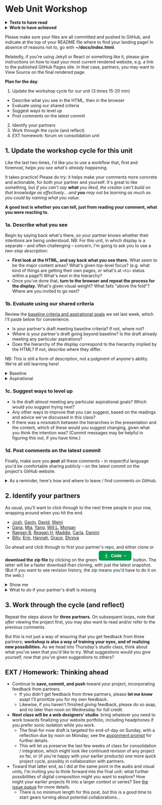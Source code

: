 
# Web Unit Workshop

<section class="prereqs">
    <details><summary><strong>Texts to have read</strong></summary>
        <ul>
            <li>Any remaining tutorials from the <a href="../schedule">scheduled assignments</a></li>
            <li>Any tutorials or documentation you find on your own to help you achieve your design vision</li>
        </ul>
    </details>
    <details><summary><strong>Work to have achieved</strong></summary>
        <ul>
            <li>a solid attempt at a complete website portfolio, ideally meeting <a href="https://github.com/benmiller314/webs{{site.course.slugterm}}?tab=readme-ov-file#generative-constraints">baseline criteria</a>. Rough edges are still welcome.</li>
        </ul>
    </details>
</section>

<div class="alert alert-success">
    <p>Please make sure your files are all committed and pushed to GitHub, and indicate at the top of your README file where to find your landing page! In absence of reasons not to, go with <strong>~/docs/index.html</strong>.</p>
</div>
<!-- <div class="alert alert-info"> -->

<p>Relatedly, if you're using Jekyll or React or something like it, please give instructions on how to load your most current rendered website, e.g. a link to the published GitHub Pages site. In that case, partners, you may want to View Source on the final rendered page.</p>

<!-- </div> -->

**Plan for the day**:

1. Update the workshop cycle for our unit (3 times 15-20 min)
  - Describe what you see in the HTML, then in the browser
  - Evaluate using our shared criteria
  - Suggest ways to level up
  - Post comments on the latest commit
2. Identify your partners
3. Work through the cycle (and reflect)
4. EXT homework: forum on consolidation unit

## 1. Update the workshop cycle for this unit

Like the last two times, I'd like you to use a workflow that, first and foremost, *helps you see what's already happening.*  

It takes practice! Please do try: it helps make your comments more concrete and actionable, for both your partner and yourself. It's great to like something, but _if you can't say **what** you liked, the creator can't build on that knowledge as effectively... and **you** may not be learning as much as you could by naming what you value._

**A good test is whether you can tell, just from reading your comment, what you were reacting to.**

<!-- <div class="alert alert-warning">Note for async workshop: You may want to time yourself. In class we wouldn't have more than 15-20 minutes for each of three partners.
</div> -->

### 1a. Describe what you see
Begin by saying back what's there, so your partner knows whether their intentions are being understood. NB: For this unit, in which display is a separate – and often challenging – concern, I'm going to ask you to use a <em>two-step description</em>:

* **First look at the HTML, and say back what you see there.** What seem to be the major content areas? What's given top-level focus? (e.g. what kind of things are getting their own pages, or what's at `<h1>` status within a page?) What's next in the hierarchy?
* Once you've done that, **turn to the browser and repeat the process for the display.** What's given visual weight? What falls "above the fold"? Where are you invited to go next?

### 1b. Evaluate using our shared criteria

Review the [baseline criteria and aspirational goals](http://bit.ly/cdm{{site.course.slugterm}}-notes) we set last week, which I'll paste below for convenience.

* Is your partner's draft meeting baseline criteria? If not, where not?
* Where is your partner's draft going beyond baseline? Is the draft already meeting any particular aspirations?
* Does the hierarchy of the display correspond to the hierarchy implied by the HTML? If not, describe where they differ.

NB: This is still a form of description, not a judgment of anyone's ability. We're all still learning here!

<details><summary>Baseline</summary>
For a minimum grade of B, all projects for this unit must…
<ul><li>Use arrangement, size, color, visual rhythm, and/or contrast to focus viewers' attention.</li>
<li>Include at least 3 navigable html locations (separate pages or distinct scrolling locations on the same page)</li>
<li>Include a sitewide CSS stylesheet (i.e. an organized visual theme)</li>
<li>Link internally from all pages (no dead ends)</li>
<li>Include at least one licensed or fair-use image, <em>with alt text</em></li>
<li>Credit all assets correctly on the site itself (or link to credits in the repo), including Title, Author, Source, and License</li>
<li>Successfully load all elements in a web browser, at least locally (i.e. file paths should work on any computer)</li>
<li>Use meaningful commit messages that say what’s changing (or even why)</li>
</ul>
</details>

<details><summary>Aspirational</summary>
    <p>To target (but not guarantee) a grade above a B, the best projects for this unit may do some (but probably not all!) of the following:</p>
    <ul>
        <li><em>Dynamism</em>
            <ul>
                <li>Use responsive design (e.g. <code>@media</code> queries, <code>flex-wrap</code>, <code>auto-fill</code>, etc) to dynamically resize elements based on viewport width</li>
                <li>Animate HTML elements via CSS or JavaScript (e.g. image carousel, <code>@keyframes</code>, <code>:hover</code> / <code>:focus</code> events, etc)</li>
                <li>Swap in/out content via JavaScript (e.g. on-click events / functions)</li>
                <li>Use JavaScript file to help construct the web page (e.g. dynamically load images from a folder)</li>
            </ul>
        </li>
        <li><em>Coding</em>
            <ul>
                <li><a href="https://validator.w3.org/">Validate</a> your HTML</li>
                <li>Use Flexbox or Grid layouts</li>
                <li>Use classes shared across multiple elements to minimze repetition in your CSS</li>
                <li>Use <a href="https://benmiller314.github.io/cdm2022spring/resources#web-frameworks:~:text=a%20tool%20for%20incorporating%20templates%20and%20variables">Jekyll</a> to minimize repetition in your HTML through templates and variables</li>
                <li>Use CSS preprocessors (e.g. SASS, LESS) or <a href="https://css-tricks.com/a-complete-guide-to-custom-properties/">custom properties</a> to minimize repetition in your stylesheets</li>
                <li>Add comments, whitespace, and other formatting to code to make it more readable</li>
            </ul>
        </li>
        <li><em>Audience Engagement</em>
            <ul>
                <li>Use non-default fonts, drawing on visual unit knowledge</li>
                <li>Use best practices for accessible design (see <a href="https://www.w3.org/TR/UNDERSTANDING-WCAG20/intro.html#introduction-fourprincs-head">W3's Four Principles</a> and the <a href="http://wave.webaim.org/">WAVE web accessibility evaluation tool</a>)<ul><li>These include, but are not limited to, using semantic HTML elements like <code>&lt;section&gt;</code> and <code>&lt;nav&gt;</code> instead of <code>&lt;div&gt;</code></li></ul></li>
                <li>Use breadcrumbs or other cues (e.g. sticky / static nav) to help readers locate themselves within the site, no matter where they begin</li>
                <li>Optimize image filetypes, resolutions, and file sizes for faster loading</li>
                <li>Load site publicly over the internet (e.g. with GitHub Pages)</li>
            </ul>
        </li>
        <li><em>Reflection</em> (not due yet!)
            <ul>
                <li>Make a clear argument in your reflection as to why you met enough of the aspirational criteria to be stretching the abilities you came in with: e.g. clarify what skills you came in with, and what was new</li>
                <li>Justify the website's structure for its intended purpose / audience</li>
                <li>(For all of the above, clarify your compositional choices and goals (e.g. design hierarchy)</li>
                <li>Refer to specific tutorials or reference materials that helped you in your design</li>
                <li>Discuss what you would do if you had more time, and why you didn't have time now</li>
            </ul>
        </li>
    </ul>
</details>

### 1c. Suggest ways to level up

* Is the draft _almost_ meeting any particular aspirational goals? Which would you suggest trying next?
* Any other ways to improve that you can suggest, based on the readings and advice we've discussed in this class?
* If there was a mismatch between the hierarchies in the presentation and the content, which of these would you suggest changing, given what you think the intention was? (Commit messages may be helpful in figuring this out, if you have time.)

### 1d. Post comments on the latest commit
Finally, make sure you **post** all these comments – in respectful language you'd be comfortable sharing publicly – on the latest commit on the project's GitHub website.

<details><summary>As a reminder, here's how and where to leave / find comments on GitHub.</summary>

<p>Just...
    <ol>
        <li>click through to the history of commits (the clock button);</li>
        <li>click on the _commit hash_, the set of random-seeming numbers and letters almost at the end of the top row (i.e., for the most recent commit); and</li>
        <li>scroll to the bottom of the _diff view_ that appears. You'll see a comment box there: <figure role="figure"><img src="../assets/img/github--comment-on-commit.gif" alt="screencast of the three steps just described" title="GIF made with LICEcap: https://www.cockos.com/licecap/" /></figure></li>
    </ol>
</p>
</details>

## 2. Identify your partners
As usual, you'll want to click through to the next three people in your row, wrapping around when you hit the end.

<!-- group bullets go here -->
* <a href='https://github.com/JoshKrym/webs2025spring'>Josh</a>, <a href='https://github.com/gavin-abramowitz/webs2025spring'>Gavin</a>, <a href='https://github.com/davidaltman920/webs2025spring'>David</a>, <a href='https://github.com/wex59/webs2025spring'>Weini</a>
* <a href='https://github.com/DAB367/webs2025spring'>Dana</a>, <a href='https://github.com/mschnelk/webs2025spring'>Mia</a>, <a href='https://github.com/2004Moonlove/webs2025spring'>Yang</a>, <a href='https://github.com/wills-projects/webs2025spring'>Will L</a>, <a href='https://github.com/morganfilar/webs2025spring'>Morgan</a>
* <a href='https://github.com/raeganbest/webs2025spring'>Raegan B</a>, <a href='https://github.com/reagan-h6/webs2025spring'>Reagan H</a>, <a href='https://github.com/mconley25/webs2025spring'>Maddie</a>, <a href='https://github.com/Cferzoco/webs2025spring'>Carla</a>, <a href='https://github.com/daminidwivedi/webs2025spring'>Damini</a>
* <a href='https://github.com/WLD10/webs2025spring'>Billy</a>, <a href='https://github.com/erinkelly25/webs2025spring'>Erin</a>, <a href='https://github.com/hanbos09/webs2025spring'>Hannah</a>, <a href='https://github.com/longworthgrace23/webs2025spring'>Grace</a>, <a href='https://github.com/src141/webs2025spring'>Shreya</a>


Go ahead and click through to first your partner's repo, and either clone or **download the zip file** by clicking on the green <img class="d-inline-block" src="../assets/img/github-code-btn.png" alt="code" /> button. The latter will be a faster download than cloning, with just the latest snapshot. (But if you want to see revision history, the zip means you'd have to do it on the web.)

<details><summary>Show me</summary>
<figure role="figure"><img src="../assets/img/github--clone-code-zip.png" alt="Code button to clone repo; also includes the URL to use with the command line." /></figure>
</details>

<details class="alert alert-warning"><summary>What to do if your partner's draft is missing</summary>
    <ul>
        <li>If one of your partners hasn't turned in a draft, first check with them to see if they need help getting their files onto GitHub.</li>
        <li>If they're not yet ready to post, skip to the next person in your row.</li>
        <li>If by skipping you've wrapped all the way around, BUT you've left at least one comment, you can reclaim the rest of the time for studio.</li>
        <li>If you've wrapped all the way around and still don't have even a single a draft to respond to, jump down to the next row so you can give at least one comment today. It's to your benefit, too! Look for someone who's absent, and write one of the reviews they were assigned.</li>
    </ul>
</details>

## 3. Work through the cycle (and reflect)
Repeat the steps above for **three partners**. On subsequent loops, note that *after* viewing the project first, you may also want to read and/or refer to the previous comments.

But this is not just a way of ensuring that you get feedback from three partners; **workshop is also a way of training your eyes, and of realizing new possibilities.** As we head into Thursday's studio class, think about what you've seen that _you'd_ like to try. What suggestions would you give yourself, now that you've given suggestions to others?

<!--
<div class="alert alert-warning">
I said above that even late peer reviews are due ideally by Thursday morning; even if that's not possible, please be sure to have them completed no later than Thursday at 12:45pm, so your partners have them for in-class studio.
</div> -->

## EXT / Homework: Thinking ahead
* Continue to **save, commit, and push** toward your project, incorporating feedback from partners.
    - If you didn't get feedback from three partners, please **let me know** asap! I'll prioritize you for my own feedback.
    - Likewise, if you haven't finished _giving_ feedback, please do so asap, and no later than noon on Wednesday for full credit.
* **Next class will be a web designers' studio**: bring whatever you need to work towards finalizing your website portfolio, including headphones if you prefer sonic isolation while you work.
    - The final-for-now draft is targeted for end-of-day on Sunday, with a reflection due by noon on Monday; see the [assignment prompt](https://github.com/benmiller314/webs{{site.course.slugterm}}#deadlines-and-products) for further details.
    - This will let us preserve the last few weeks of class for consolidation / integration, which might look like continued revision of any project so far, or (if you're happy with your earlier products) one more quick project cycle, possibly in collaboration with partners.
* Toward that latter end, as I did at the same point in the audio and visual units, I'm inviting you to think forward into the final unit: what further possibilities of digital composition might you want to explore? How might your earlier projects fit into a larger context or series? See <a href="{{site.github.issues_url}}">the issue queue</a> for more details.
    * There is no minimum length for this post, but this is a good time to start gears turning about potential collaborations...
